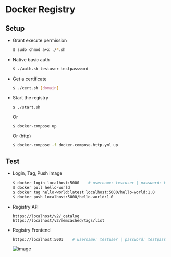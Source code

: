 # Docker Registry

## Setup

- Grant execute permission
  ```bash
  $ sudo chmod a+x ./*.sh
  ```
- Native basic auth
  ```bash
  $ ./auth.sh testuser testpassword
  ```
- Get a certificate
  ```bash
  $ ./cert.sh [domain]
  ```
- Start the registry
  ```bash
  $ ./start.sh
  ```
  Or
  ```bash
  $ docker-compose up
  ```
  Or (http)
  ```bash
  $ docker-compose -f docker-compose.http.yml up
  ```

## Test

- Login, Tag, Push image
  ```bash
  $ docker login localhost:5000    # username: testuser | password: testpassword
  $ docker pull hello-world
  $ docker tag hello-world:latest localhost:5000/hello-world:1.0
  $ docker push localhost:5000/hello-world:1.0
  ```
- Registry API
  ```
  https://localhost/v2/_catalog
  https://localhost/v2/memcached/tags/list
  ```
- Registry Frontend
  ```bash
  https://localhost:5001    # username: testuser | password: testpassword
  ```
  ![image](https://user-images.githubusercontent.com/5584709/77814769-cf3ea680-70e6-11ea-85c5-3cda1bd5db59.png)
